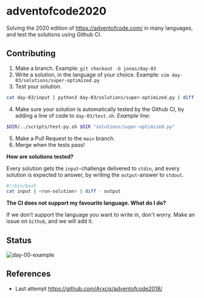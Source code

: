 # adventofcode2020
Solving the 2020 edition of https://adventofcode.com/ in many languages, and test the solutions using Github CI.

## Contributing
1. Make a branch. Example: `git checkout -b jonas/day-03`
2. Write a solution, in the language of your choice. Example: `vim day-03/solutions/super-optimized.py`
3. Test your solution.

```sh
cat day-03/input | python3 day-03/solutions/super-optimized.py | diff - day-03/output
```

4. Make sure your solution is automatically tested by the Github CI, by adding a line of code to `day-03/test.sh`.
*Example line:*
```sh
$DIR/../scripts/test-py.sh $DIR "solutions/super-optimized.py"
```

5. Make a Pull Request to the `main` branch.
6. Merge when the tests pass!

**How are solutions tested?**

Every solution gets the `input`-challenge delivered to `stdin`, and every solution is expected to answer, by writing the `output`-answer to `stdout`.

```sh
#!/bin/bash
cat input | <run-solution> | diff - output
```

**The CI does not support my favourite language. What do I do?**

If we don't support the language you want to write in, don't worry. Make an issue on `Github`, and we will add it.

## Status
![day-00-example](https://github.com/Arxcis/adventofcode2020/workflows/day-00-example/badge.svg)

## References
- Last attempt https://github.com/Arxcis/adventofcode2018/
